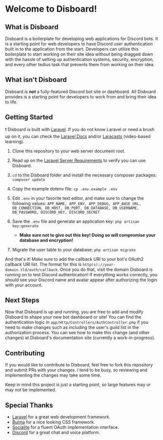 # Welcome to Disboard!

## What is Disboard

Disboard is a boilerplate for developing web applications for Discord bots. It is a starting point for web developers to have Discord user authentication built in to the application from the start. Developers can utilize this boilerplate to start working on their site idea without being dragged down with the hassle of setting up authentication systems, security, encryption, and every other tedius task that prevents them from working on their idea.

## What isn't Disboard

Disboard is ***not*** a fully-featured Discord bot site or dashboard. All Disboard provides is a starting point for developers to work from and bring their idea to life.

## Getting Started

❗️ Disboard is built with [Laravel](https://laravel.com). If you do not know Laravel or need a brush up on it, you can check the [Laravel Docs](https://laravel.com/docs/6.x) and/or [Laracasts](https://laracasts.com/skills/laravel) (video-based learning).

1. Clone this repository to your web server document root.

2. Read up on the [Laravel Server Requirements](https://laravel.com/docs/6.x#server-requirements) to verify you can use Disboard.

3. `cd` to the Disboard folder and install the necessary composer packages: `composer update`

4. Copy the example dotenv file: `cp .env.example .env`

5. Edit `.env` in your favorite text editor, and make sure to change the following values: `APP_NAME, APP_ENV, APP_DEBUG, APP_BASE_URL, DB_CONNECTION, DB_HOST, DB_PORT, DB_DATABASE, DB_USERNAME, DB_PASSWORD, DISCORD_KEY, DISCORD_SECRET`

6. Save the `.env` file and generate an application key: `php artisan key:generate`
    - **Make sure not to give out this key! Doing so will compromise your database and encryption!**

7. Migrate the user table to your database: `php artisan migrate`

And that's it! Make sure to add the callback URI to your bot's OAuth2 callback URI list. The format for this is `http(s)://your-domain.tld/auth/callback`. Once you do that, visit the domain Disboard is running on to test Discord authentication! If everything works correctly, you should see your Discord name and avatar appear after authorizing the login with your account.

## Next Steps

Now that Disboard is up and running, you are free to add and modify Disboard to shape your new bot dashboard or site! You can find the authentication logic in `app/Http/Controllers/AuthController.php` if you need to make changes such as including the user's guild list in the authorization process. You can see how to make this change (and other changes) at Disboard's documentation site (currently a work-in-progress).

## Contributing

If you would like to contribute to Disboard, feel free to fork this repository and submit PRs with your changes. I tend to be busy, so reviewing and implementing the changes may take some time.

Keep in mind this project is just a starting point, so large features may or may not be implemented.

## Special Thanks

- [Laravel](https://laravel.com) for a great web development framework.
- [Bulma](https://bulma.io) for a nice looking CSS framework.
- [Socialite](https://github.com/laravel/socialite) for a fluent OAuth implementation interface.
- [Discord](https://discordapp.com) for a great chat and voice platform.
